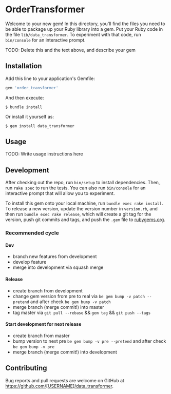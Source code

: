 # OrderTransformer

Welcome to your new gem! In this directory, you'll find the files you need to be able to package up your Ruby library into a gem. Put your Ruby code in the file `lib/data_transformer`. To experiment with that code, run `bin/console` for an interactive prompt.

TODO: Delete this and the text above, and describe your gem

## Installation

Add this line to your application's Gemfile:

```ruby
gem 'order_transformer'
```

And then execute:

    $ bundle install

Or install it yourself as:

    $ gem install data_transformer

## Usage

TODO: Write usage instructions here

## Development

After checking out the repo, run `bin/setup` to install dependencies. Then, run `rake spec` to run the tests. You can also run `bin/console` for an interactive prompt that will allow you to experiment.

To install this gem onto your local machine, run `bundle exec rake install`. To release a new version, update the version number in `version.rb`, and then run `bundle exec rake release`, which will create a git tag for the version, push git commits and tags, and push the `.gem` file to [rubygems.org](https://rubygems.org).

### Recommended cycle

#### Dev

- branch new features from development
- develop feature 
- merge into development via squash merge

#### Release

- create branch from development
- change gem version from pre to real via `be gem bump -v patch --pretend` and after check `be gem bump -v patch`
- merge branch (merge commit!) into master
- tag master via `git pull --rebase` && `gem tag` && `git push --tags`

#### Start development for next release

- create branch from master
- bump version to next pre `be gem bump -v pre --pretend` and after check `be gem bump -v pre`
- merge branch (merge commit!) into development

## Contributing

Bug reports and pull requests are welcome on GitHub at https://github.com/[USERNAME]/data_transformer.



